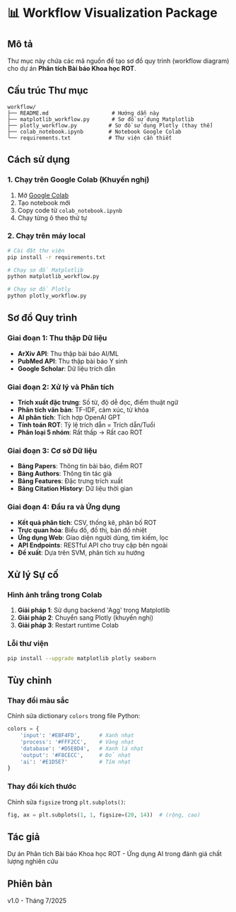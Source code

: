 # 📊 Workflow Visualization Package

## Mô tả
Thư mục này chứa các mã nguồn để tạo sơ đồ quy trình (workflow diagram) cho dự án **Phân tích Bài báo Khoa học ROT**.

## Cấu trúc Thư mục
```
workflow/
├── README.md                    # Hướng dẫn này
├── matplotlib_workflow.py       # Sơ đồ sử dụng Matplotlib
├── plotly_workflow.py          # Sơ đồ sử dụng Plotly (thay thế)
├── colab_notebook.ipynb        # Notebook Google Colab
└── requirements.txt            # Thư viện cần thiết
```

## Cách sử dụng

### 1. Chạy trên Google Colab (Khuyến nghị)
1. Mở [Google Colab](https://colab.research.google.com)
2. Tạo notebook mới
3. Copy code từ `colab_notebook.ipynb`
4. Chạy từng ô theo thứ tự

### 2. Chạy trên máy local
```bash
# Cài đặt thư viện
pip install -r requirements.txt

# Chạy sơ đồ Matplotlib
python matplotlib_workflow.py

# Chạy sơ đồ Plotly
python plotly_workflow.py
```

## Sơ đồ Quy trình

### Giai đoạn 1: Thu thập Dữ liệu
- **ArXiv API**: Thu thập bài báo AI/ML
- **PubMed API**: Thu thập bài báo Y sinh
- **Google Scholar**: Dữ liệu trích dẫn

### Giai đoạn 2: Xử lý và Phân tích
- **Trích xuất đặc trưng**: Số từ, độ dễ đọc, điểm thuật ngữ
- **Phân tích văn bản**: TF-IDF, cảm xúc, từ khóa
- **AI phân tích**: Tích hợp OpenAI GPT
- **Tính toán ROT**: Tỷ lệ trích dẫn = Trích dẫn/Tuổi
- **Phân loại 5 nhóm**: Rất thấp → Rất cao ROT

### Giai đoạn 3: Cơ sở Dữ liệu
- **Bảng Papers**: Thông tin bài báo, điểm ROT
- **Bảng Authors**: Thông tin tác giả
- **Bảng Features**: Đặc trưng trích xuất
- **Bảng Citation History**: Dữ liệu thời gian

### Giai đoạn 4: Đầu ra và Ứng dụng
- **Kết quả phân tích**: CSV, thống kê, phân bố ROT
- **Trực quan hóa**: Biểu đồ, đồ thị, bản đồ nhiệt
- **Ứng dụng Web**: Giao diện người dùng, tìm kiếm, lọc
- **API Endpoints**: RESTful API cho truy cập bên ngoài
- **Đề xuất**: Dựa trên SVM, phân tích xu hướng

## Xử lý Sự cố

### Hình ảnh trắng trong Colab
1. **Giải pháp 1**: Sử dụng backend 'Agg' trong Matplotlib
2. **Giải pháp 2**: Chuyển sang Plotly (khuyến nghị)
3. **Giải pháp 3**: Restart runtime Colab

### Lỗi thư viện
```bash
pip install --upgrade matplotlib plotly seaborn
```

## Tùy chỉnh

### Thay đổi màu sắc
Chỉnh sửa dictionary `colors` trong file Python:
```python
colors = {
    'input': '#E8F4FD',      # Xanh nhạt
    'process': '#FFF2CC',    # Vàng nhạt
    'database': '#D5E8D4',   # Xanh lá nhạt
    'output': '#F8CECC',     # Đỏ nhạt
    'ai': '#E1D5E7'          # Tím nhạt
}
```

### Thay đổi kích thước
Chỉnh sửa `figsize` trong `plt.subplots()`:
```python
fig, ax = plt.subplots(1, 1, figsize=(20, 14))  # (rộng, cao)
```

## Tác giả
Dự án Phân tích Bài báo Khoa học ROT - Ứng dụng AI trong đánh giá chất lượng nghiên cứu

## Phiên bản
v1.0 - Tháng 7/2025 